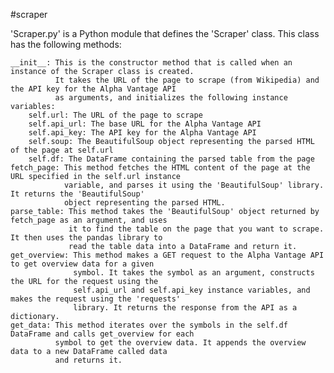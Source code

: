 #scraper

'Scraper.py' is a Python module that defines the 'Scraper' class. This class has the following methods:

    __init__: This is the constructor method that is called when an instance of the Scraper class is created. 
              It takes the URL of the page to scrape (from Wikipedia) and the API key for the Alpha Vantage API 
              as arguments, and initializes the following instance variables:
        self.url: The URL of the page to scrape
        self.api_url: The base URL for the Alpha Vantage API
        self.api_key: The API key for the Alpha Vantage API
        self.soup: The BeautifulSoup object representing the parsed HTML of the page at self.url
        self.df: The DataFrame containing the parsed table from the page
    fetch_page: This method fetches the HTML content of the page at the URL specified in the self.url instance 
                variable, and parses it using the 'BeautifulSoup' library. It returns the 'BeautifulSoup' 
                object representing the parsed HTML.
    parse_table: This method takes the 'BeautifulSoup' object returned by fetch_page as an argument, and uses 
                 it to find the table on the page that you want to scrape. It then uses the pandas library to 
                 read the table data into a DataFrame and return it.
    get_overview: This method makes a GET request to the Alpha Vantage API to get overview data for a given 
                  symbol. It takes the symbol as an argument, constructs the URL for the request using the 
                  self.api_url and self.api_key instance variables, and makes the request using the 'requests' 
                  library. It returns the response from the API as a dictionary.
    get_data: This method iterates over the symbols in the self.df DataFrame and calls get_overview for each 
              symbol to get the overview data. It appends the overview data to a new DataFrame called data 
              and returns it.
